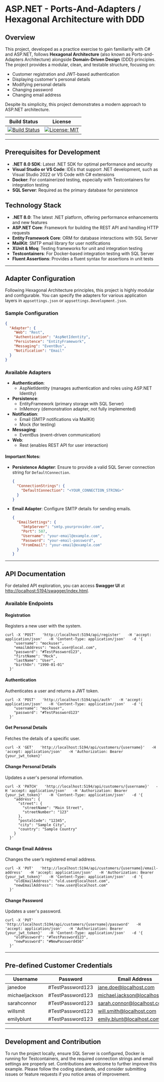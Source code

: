 
# ASP.NET - Ports-And-Adapters / Hexagonal Architecture with DDD

## Overview

This project, developed as a practice exercise to gain familiarity with C# and ASP.NET, follows **Hexagonal Architecture** (also known as Ports-and-Adapters Architecture) alongside **Domain-Driven Design** (DDD) principles. 
The project provides a modular, clean, and testable structure, focusing on:
- Customer registration and JWT-based authentication
- Displaying customer's personal details
- Modifying personal details
- Changing password
- Changing email address

Despite its simplicity, this project demonstrates a modern approach to ASP.NET architecture.

| Build Status                                                                                           | License                                                                                           |
| ------------------------------------------------------------------------------------------------------ | ------------------------------------------------------------------------------------------------- |
| [![Build Status](https://img.shields.io/github/actions/workflow/status/hirannor/hexagonal-architecture-asp-net-core/.github/workflows/dotnet.yml)](https://github.com/hirannor/hexagonal-architecture-asp-net-core/actions/workflows/dotnet.yml) | [![License: MIT](https://img.shields.io/badge/License-MIT-yellow.svg)](https://opensource.org/licenses/MIT) |

---

## Prerequisites for Development

- **.NET 8.0 SDK**: Latest .NET SDK for optimal performance and security
- **Visual Studio or VS Code**: IDEs that support .NET development, such as Visual Studio 2022 or VS Code with C# extensions
- **Docker**: For containerized testing, especially with Testcontainers for integration testing
- **SQL Server**: Required as the primary database for persistence

## Technology Stack

- **.NET 8.0**: The latest .NET platform, offering performance enhancements and new features
- **ASP.NET Core**: Framework for building the REST API and handling HTTP requests
- **Entity Framework Core**: ORM for database interactions with SQL Server
- **MailKit**: SMTP email library for user notifications
- **XUnit & Moq**: Testing frameworks for unit and integration testing
- **Testcontainers**: For Docker-based integration testing with SQL Server
- **Fluent Assertions**: Provides a fluent syntax for assertions in unit tests

---

## Adapter Configuration

Following Hexagonal Architecture principles, this project is highly modular and configurable. You can specify the adapters for various application layers in `appsettings.json` or `appsettings.Development.json`.

### Sample Configuration

```json
{
  "Adapter": {
    "Web": "Rest",
    "Authentication": "AspNetIdentity",
    "Persistence": "EntityFramework",
    "Messaging": "EventBus",
    "Notification": "Email"
  }
}
```

### Available Adapters

- **Authentication**:
  - AspNetIdentity (manages authentication and roles using ASP.NET Identity)
- **Persistence**:
  - EntityFramework (primary storage with SQL Server)
  - InMemory (demonstration adapter, not fully implemented)
- **Notification**:
  - Email (SMTP notifications via MailKit)
  - Mock (for testing)
- **Messaging**:
  - EventBus (event-driven communication)
- **Web**:
  - Rest (enables REST API for user interaction)

#### Important Notes:

- **Persistence Adapter**: Ensure to provide a valid SQL Server connection string for `DefaultConnection`.

  ```json
  {
    "ConnectionStrings": {
      "DefaultConnection": "<YOUR_CONNECTION_STRING>"
    }
  }
  ```

- **Email Adapter**: Configure SMTP details for sending emails.

  ```json
  {
    "EmailSettings": {
      "SmtpServer": "smtp.yourprovider.com",
      "Port": 587,
      "Username": "your-email@example.com",
      "Password": "your-email-password",
      "FromEmail": "your-email@example.com"
    }
  }
  ```

---

## API Documentation

For detailed API exploration, you can access **Swagger UI** at [http://localhost:5194/swagger/index.html](http://localhost:5194/swagger/index.html).

### Available Endpoints

#### **Registration**

Registers a new user with the system.

```
curl -X 'POST'   'http://localhost:5194/api/register'   -H 'accept: application/json'   -H 'Content-Type: application/json'   -d '{
    "username": "mockuser",
    "emailAddress": "mock.user@local.com",
    "password": "#TestPassword123",
    "firstName": "Mock",
    "lastName": "User",
    "birthOn": "1990-01-01"
  }'
```

#### **Authentication**

Authenticates a user and returns a JWT token.

```
curl -X 'POST'   'http://localhost:5194/api/auth'   -H 'accept: application/json'   -H 'Content-Type: application/json'   -d '{
    "username": "mockuser",
    "password": "#TestPassword123"
  }'
```

#### **Get Personal Details**

Fetches the details of a specific user.

```
curl -X 'GET'   'http://localhost:5194/api/customers/{username}'   -H 'accept: application/json'   -H 'Authorization: Bearer {your_jwt_token}'
```

#### **Change Personal Details**

Updates a user's personal information.

```
curl -X 'PATCH'   'http://localhost:5194/api/customers/{username}'   -H 'accept: application/json'   -H 'Authorization: Bearer {your_jwt_token}'   -H 'Content-Type: application/json'   -d '{
    "address": {
      "street": {
        "streetName": "Main Street",
        "streetNumber": "123"
      },
      "postalCode": "12345",
      "city": "Sample City",
      "country": "Sample Country"
    }
  }'
```

#### **Change Email Address**

Changes the user’s registered email address.

```
curl -X 'PUT'   'http://localhost:5194/api/customers/{username}/email-address'   -H 'accept: application/json'   -H 'Authorization: Bearer {your_jwt_token}'   -H 'Content-Type: application/json'   -d '{
    "oldEmailAddress": "old.user@localhost.com",
    "newEmailAddress": "new.user@localhost.com"
  }'
```

#### **Change Password**

Updates a user's password.

```
curl -X 'PUT'   'http://localhost:5194/api/customers/{username}/password'   -H 'accept: application/json'   -H 'Authorization: Bearer {your_jwt_token}'   -H 'Content-Type: application/json'   -d '{
    "oldPassword": "#TestPassword123",
    "newPassword": "#NewPassword456"
  }'
```

---

## Pre-defined Customer Credentials

| Username        | Password          | Email Address               |
|-----------------|-------------------|-----------------------------|
| janedoe         | #TestPassword123  | jane.doe@localhost.com      |
| michaeljackson  | #TestPassword123  | michael.jackson@localhost.com |
| sarahconnor     | #TestPassword123  | sarah.connor@localhost.com  |
| willsmit        | #TestPassword123  | will.smith@localhost.com    |
| emilyblunt      | #TestPassword123  | emily.blunt@localhost.com   |

---

## Development and Contribution

To run the project locally, ensure SQL Server is configured, Docker is running for Testcontainers, and the required connection strings and email settings are properly set. Contributions are welcome to further improve this example. Please follow the coding standards, and consider submitting issues or feature requests if you notice areas of improvement.
